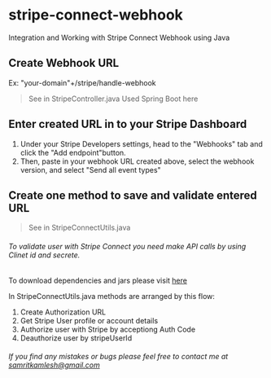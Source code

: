 # stripe-connect-webhook
Integration and Working with Stripe Connect Webhook using Java

## Create Webhook URL
Ex: "your-domain"+/stripe/handle-webhook
> See in StripeController.java
Used Spring Boot here

## Enter created URL in to your Stripe Dashboard
1. Under your Stripe Developers settings, head to the "Webhooks" tab and click the "Add endpoint"button.
2. Then, paste in your webhook URL created above, select the webhook version, and select "Send all event types"

## Create one method to save and validate entered URL
> See in StripeConnectUtils.java

###### To validate user with Stripe Connect you need make API calls by using Clinet id and secrete.
To download dependencies and jars please visit [here](https://mvnrepository.com/artifact/com.stripe/stripe-java)

In StripeConnectUtils.java methods are arranged by this flow:
1. Create Authorization URL
2. Get Stripe User profile or account details 
3. Authorize user with Stripe by acceptiong Auth Code
4. Deauthorize user by stripeUserId

###### If you find any mistakes or bugs please feel free to contact me at samritkamlesh@gmail.com
